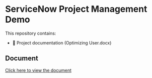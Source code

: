# ServiceNow Project Management Demo
This repository contains:
- 📄 Project documentation (Optimizing User.docx)

## Document
[Click here to view the document](https://github.com/akash-4159/optimize-user/blob/main/Optimizing%20User.docx)

